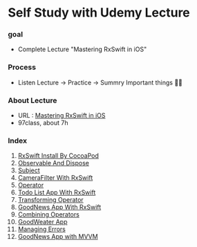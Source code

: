 Self Study with Udemy Lecture
====================

### goal 

 - Complete Lecture "Mastering RxSwift in iOS"

   

### Process

- Listen Lecture -> Practice -> Summry Important things :man_student:

### About Lecture 

- URL : [Mastering RxSwift in iOS](https://www.udemy.com/course/mastering-rxswift-in-ios/)
- 97class, about 7h

### Index

1. [RxSwift Install By CocoaPod](https://github.com/tootoomaa/MyStudyRoom/tree/master/MasteringRxSwift/note/1_RxSwiftInstall.md)
2. [Observable And Dispose](https://github.com/tootoomaa/MyStudyRoom/tree/master/MasteringRxSwift/note/2_ObservableWithDispose.md)
3. [Subject](https://github.com/tootoomaa/MyStudyRoom/tree/master/MasteringRxSwift/note/3_subject.md)
4. [CameraFilter With RxSwift](https://github.com/tootoomaa/MyStudyRoom/tree/master/MasteringRxSwift/note/4_CameraFilter.md)
5. [Operator](https://github.com/tootoomaa/MyStudyRoom/tree/master/MasteringRxSwift/note/5_Operator.md)
6. [Todo List App With RxSwift](https://github.com/tootoomaa/MyStudyRoom/tree/master/MasteringRxSwift/note/6_TodoListApp.md)
7. [Transforming Operator](https://github.com/tootoomaa/MyStudyRoom/tree/master/MasteringRxSwift/note/7_transformingOpertaion.md)
8. [GoodNews App With RxSwift](https://github.com/tootoomaa/MyStudyRoom/tree/master/MasteringRxSwift/note/8_GoodNewsApp.md)
9. [Combining Operators](https://github.com/tootoomaa/MyStudyRoom/tree/master/MasteringRxSwift/note/9_CombiningOperators.md)
10. [GoodWeater App](https://github.com/tootoomaa/MyStudyRoom/tree/master/MasteringRxSwift/note/10_GoodWeatherApp.md)
11. [Managing Errors](https://github.com/tootoomaa/MyStudyRoom/tree/master/MasteringRxSwift/note/11_ManaginErrors.md)
12. [GoodNews App with MVVM](https://github.com/tootoomaa/MyStudyRoom/tree/master/MasteringRxSwift/note/12_GoodNewsAppMVVM.md)

